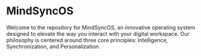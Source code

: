 # MindSyncOS
Welcome to the repository for MindSyncOS, an innovative operating system designed to elevate the way you interact with your digital workspace. Our philosophy is centered around three core principles: Intelligence, Synchronization, and Personalization.
